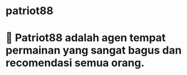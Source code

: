 # patriot88
# 📝 Patriot88 adalah agen tempat permainan yang sangat bagus dan recomendasi semua orang. 
